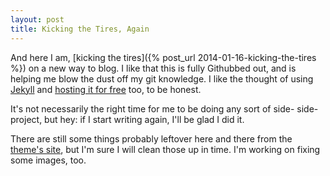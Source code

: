 ```yaml
---
layout: post
title: Kicking the Tires, Again
---
```


And here I am, [kicking the tires]({% post_url 2014-01-16-kicking-the-tires %}) on a new way to blog. I like that this is fully Githubbed out, and is helping me blow the dust off my git knowledge. I like the thought of using [Jekyll][jekyll] and [hosting it for free][githubhostfree] too, to be honest. 

It's not necessarily the right time for me to be doing any sort of side- side- project, but hey: if I start writing again, I'll be glad I did it.

There are still some things probably leftover here and there from the [theme's site](pixlly.com), but I'm sure I will clean those up in time. I'm working on fixing some images, too.

[jekyll]: http://jekyllrb.com/
[githubhostfree]: https://pages.github.com/